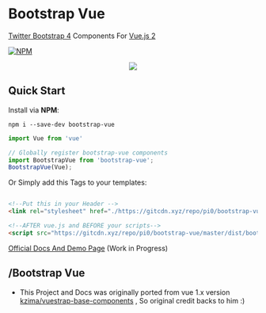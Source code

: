 # Bootstrap Vue
[Twitter Bootstrap 4](https://v4-alpha.getbootstrap.com/) Components For [Vue.js 2](https://vuejs.org/)

[![NPM](https://nodei.co/npm/bootstrap-vue.png?downloads=true&downloadRank=true&stars=true)](https://npmjs.com/bootstrap-vue/)

<p align="center"><img src="https://github.com/pi0/bootstrap-vue/raw/master/banner.png"></p>


## Quick Start

Install via **NPM**:   

```npm i --save-dev bootstrap-vue```

```js
import Vue from 'vue'

// Globally register bootstrap-vue components
import BootstrapVue from 'bootstrap-vue';
BootstrapVue(Vue);
````

Or Simply add this Tags to your templates:

```html

<!--Put this in your Header -->
<link rel="stylesheet" href="./https://gitcdn.xyz/repo/pi0/bootstrap-vue/master/dist/style.css">

<!--AFTER vue.js and BEFORE your scripts-->
<script src="https://gitcdn.xyz/repo/pi0/bootstrap-vue/master/dist/bootstrapVue.js"></script>

```

[Official Docs And Demo Page](https://pi0.github.io/bootstrap-vue/docs/demo.html)
(Work in Progress)


## /Bootstrap Vue
+ This Project and Docs was originally ported from vue 1.x version
 [kzima/vuestrap-base-components](https://github.com/kzima/vuestrap-base-components)
 , So original credit backs to him :)
